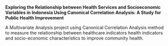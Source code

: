 **Exploring the Relationship between Health Services and Socioeconomic Variables in Indonesia Using Canonical Correlation Analysis: A Study for Public Health Improvement**

A Multivariate Analysis project using Canonical Correlation Analysis method to measure the relationship between healthcare indicators health indicators and socio-economic characteristics to improve community health. 

